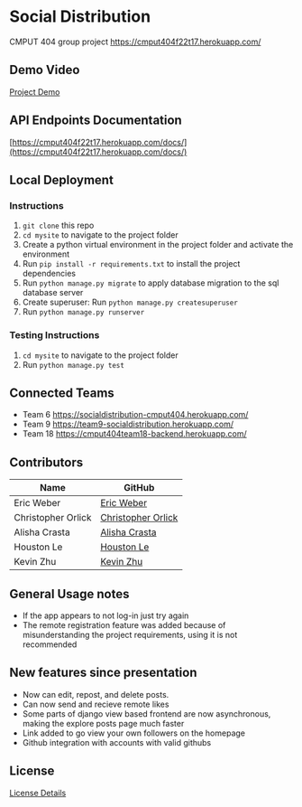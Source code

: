 # Social Distribution
CMPUT 404 group project https://cmput404f22t17.herokuapp.com/ 

## Demo Video
[Project Demo](https://drive.google.com/file/d/1zAntWc_vFLiCRiO99ReN3btMU7795ATg/view?usp=sharing)

## API Endpoints Documentation
[https://cmput404f22t17.herokuapp.com/docs/](https://cmput404f22t17.herokuapp.com/docs/)

## Local Deployment
### Instructions
1. `git clone` this repo
2. `cd mysite` to navigate to the project folder
3. Create a python virtual environment in the project folder and activate the environment
4. Run `pip install -r requirements.txt` to install the project dependencies
5. Run `python manage.py migrate` to apply database migration to the sql database server
6. Create superuser: Run `python manage.py createsuperuser`
7. Run `python manage.py runserver`

### Testing Instructions
1. `cd mysite` to navigate to the project folder
1. Run `python manage.py test`

## Connected Teams
- Team 6 https://socialdistribution-cmput404.herokuapp.com/
- Team 9 https://team9-socialdistribution.herokuapp.com/ 
- Team 18 https://cmput404team18-backend.herokuapp.com/


## Contributors
| Name                  | GitHub                                                  |
| --------------------- | ------------------------------------------------------- |
| Eric Weber            | [Eric Weber](https://github.com/EricWeber33)      |
| Christopher Orlick    | [Christopher Orlick ](https://github.com/corlick98)      |
| Alisha Crasta         | [Alisha Crasta](https://github.com/alisha03)    |
| Houston Le            | [Houston Le](https://github.com/houstonle)           |
| Kevin Zhu             | [Kevin Zhu ](https://github.com/OmgPockii) |

## General Usage notes
- If the app appears to not log-in just try again
- The remote registration feature was added because of misunderstanding the project requirements, using it is not recommended
## New features since presentation
- Now can edit, repost, and delete posts.
- Can now send and recieve remote likes
- Some parts of django view based frontend are now asynchronous, making the explore posts page much faster
- Link added to go view your own followers on the homepage
- Github integration with accounts with valid githubs
## License
[License Details](/LICENSE)
